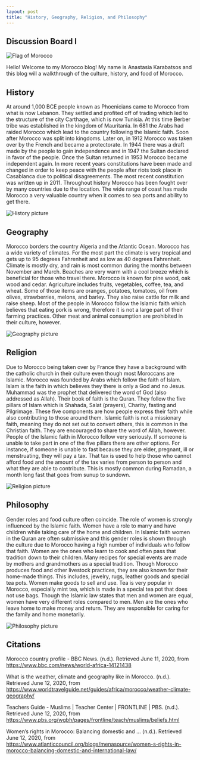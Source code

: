 ```yaml
---
layout: post
title: "History, Geography, Religion, and Philosophy"
---
```


## Discussion Board I

![Flag of Morocco](https://upload.wikimedia.org/wikipedia/commons/2/2c/Flag_of_Morocco.svg)

Hello! Welcome to my Morocco blog! My name is Anastasia Karabatsos and this blog will a walkthrough of the culture,
history, and food of Morocco.

## History

At around 1,000 BCE people known as Phoenicians came to Morocco from what is now Lebanon. They settled and profited off
of trading which led to the structure of the city Carthage, which is now Tunisia. At this time Berber tribe was
established in the kingdom of Mauritania. In 681 the Arabs had raided Morocco which lead to the country following the
Islamic faith. Soon after Morocco was split into kingdoms. Later on, in 1912 Morocco was taken over by the French and
became a protectorate. In 1944 there was a draft made by the people to gain independence and in 1947 the Sultan declared
in favor of the people. Once the Sultan returned in 1953 Morocco became independent again. In more recent years
constitutions have been made and changed in order to keep peace with the people after riots took place in Casablanca due
to political disagreements. The most recent constitution was written up in 2011. Throughout history Morocco has been
fought over by many countries due to the location. The wide range of coast has made Morocco a very valuable country when
it comes to sea ports and ability to get there.

![History picture](https://r9m8n7i9.stackpathcdn.com/wp-content/uploads/2015/07/agadir-at-summer-Morocco9.png)

## Geography

Morocco borders the country Algeria and the Atlantic Ocean. Morocco has a wide variety of climates. For the most part
the climate is very tropical and gets up to 95 degrees Fahrenheit and as low as 40 degrees Fahrenheit. Climate is mostly
dry, and rain is most common during the months between November and March. Beaches are very warm with a cool breeze
which is beneficial for those who travel there. Morocco is known for pine wood, oak wood and cedar. Agriculture includes
fruits, vegetables, coffee, tea, and wheat. Some of those items are oranges, potatoes, tomatoes, oil from olives,
strawberries, melons, and barley. They also raise cattle for milk and raise sheep. Most of the people in Morocco follow
the Islamic faith which believes that eating pork is wrong, therefore it is not a large part of their farming practices.
Other meat and animal consumption are prohibited in their culture, however.

![Geography picture](https://66.media.tumblr.com/04d0eb9317014d10f53ef07d1fec436e/tumblr_njs1egZAr11qghc1jo1_640.jpg)

## Religion

Due to Morocco being taken over by France they have a background with the catholic church in their culture even though
most Moroccans are Islamic. Morocco was founded by Arabs which follow the faith of Islam. Islam is the faith in which
believes they there is only a God and no Jesus. Muhammad was the prophet that delivered the word of God (also addressed
as Allah). Their book of faith is the Quran. They follow the five pillars of Islam which is Shahada, Salat (prayers),
Charity, fasting and Pilgrimage. These five components are how people express their faith while also contributing to
those around them. Islamic faith is not a missionary faith, meaning they do not set out to convert others, this is
common in the Christian faith. They are encouraged to share the word of Allah, however. People of the Islamic faith in
Morocco follow very seriously. If someone is unable to take part in one of the five pillars there are other options. For
instance, if someone is unable to fast because they are elder, pregnant, ill or menstruating, they will pay a tax. That
tax is used to help those who cannot afford food and the amount of the tax varies from person to person and what they
are able to contribute. This is mostly common during Ramadan, a month long fast that goes from sunup to sundown.

![Religion picture](https://lh3.googleusercontent.com/proxy/B1sGQ1pw8uul1uw7cAd5GBH35Gtx4-liJIxg1m57jP9h5RPIQPN3BpgT9qlp8L5cMXL_r1qsrR-3LAJ2JnvwdLJWZecnA80ggRqtifosR2-NAmwHSfYFG_-4bK5Rdb2mTWj4ZvT6iXOgRpv_RxwLjLLeO0shVtHOpPFz5Q)

## Philosophy

Gender roles and food culture often coincide. The role of women is strongly influenced by the Islamic faith. Women have
a role to marry and have children while taking care of the home and children. In Islamic faith women in the Quran are
often submissive and this gender roles is shown through the culture due to Morocco having a high number of individuals
who follow that faith. Women are the ones who learn to cook and often pass that tradition down to their children. Many
recipes for special events are made by mothers and grandmothers as a special tradition. Though Morocco produces food and
other livestock practices, they are also known for their home-made things. This includes, jewelry, rugs, leather goods
and special tea pots. Women make goods to sell and use. Tea is very popular in Morocco, especially mint tea, which is
made in a special tea pot that does not use bags. Though the Islamic law states that men and women are equal, women have
very different roles compared to men. Men are the ones who leave home to make money and return. They are responsible for
caring for the family and home monetarily.

![Philosophy picture](https://www.oliverstravels.com/blog/wp-content/uploads/2019/09/traditional-moroccan-tajine-of-chicken-with-dried-fruits-and-spices-picture-id1143191120.jpg)

## Citations

Morocco country profile - BBC News. (n.d.). Retrieved June 11, 2020, from <https://www.bbc.com/news/world-africa-14121438>

What is the weather, climate and geography like in Morocco. (n.d.). Retrieved June 12, 2020, from
<https://www.worldtravelguide.net/guides/africa/morocco/weather-climate-geography/>

Teachers Guide - Muslims | Teacher Center | FRONTLINE | PBS. (n.d.). Retrieved June 12, 2020, from
<https://www.pbs.org/wgbh/pages/frontline/teach/muslims/beliefs.html>

Women’s rights in Morocco: Balancing domestic and ... (n.d.). Retrieved June 12, 2020, from
<https://www.atlanticcouncil.org/blogs/menasource/women-s-rights-in-morocco-balancing-domestic-and-international-law/>
